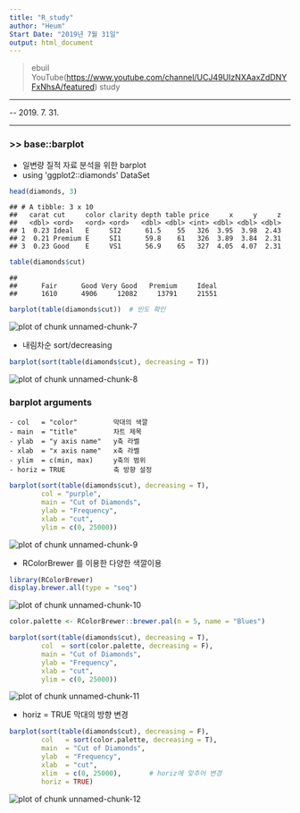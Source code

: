 ```yaml
---
title: "R_study"
author: "Heum"
Start Date: "2019년 7월 31일"
output: html_document
---
```



> ebuil YouTube(https://www.youtube.com/channel/UCJ49UIzNXAaxZdDNYFxNhsA/featured) study

***
-- 2019. 7. 31. 

***

### >> base::barplot

  - 일변량 질적 자료 분석을 위한 barplot
  - using 'ggplot2::diamonds' DataSet


```r
head(diamonds, 3)
```

```
## # A tibble: 3 x 10
##   carat cut     color clarity depth table price     x     y     z
##   <dbl> <ord>   <ord> <ord>   <dbl> <dbl> <int> <dbl> <dbl> <dbl>
## 1  0.23 Ideal   E     SI2      61.5    55   326  3.95  3.98  2.43
## 2  0.21 Premium E     SI1      59.8    61   326  3.89  3.84  2.31
## 3  0.23 Good    E     VS1      56.9    65   327  4.05  4.07  2.31
```

```r
table(diamonds$cut)
```

```
## 
##      Fair      Good Very Good   Premium     Ideal 
##      1610      4906     12082     13791     21551
```


```r
barplot(table(diamonds$cut))  # 빈도 확인 
```

![plot of chunk unnamed-chunk-7](figure/unnamed-chunk-7-1.png)

  - 내림차순 sort/decreasing

```r
barplot(sort(table(diamonds$cut), decreasing = T))
```

![plot of chunk unnamed-chunk-8](figure/unnamed-chunk-8-1.png)
  
### barplot arguments
  
    - col   = "color"         막대의 색깔
    - main  = "title"         차트 제목
    - ylab  = "y axis name"   y축 라벨
    - xlab  = "x axis name"   x축 라벨 
    - ylim  = c(min, max)     y축의 범위
    - horiz = TRUE            축 방향 설정 


```r
barplot(sort(table(diamonds$cut), decreasing = T), 
        col = "purple", 
        main = "Cut of Diamonds", 
        ylab = "Frequency", 
        xlab = "cut", 
        ylim = c(0, 25000))
```

![plot of chunk unnamed-chunk-9](figure/unnamed-chunk-9-1.png)

  - RColorBrewer 를 이용한 다양한 색깔이용

```r
library(RColorBrewer)
display.brewer.all(type = "seq")
```

![plot of chunk unnamed-chunk-10](figure/unnamed-chunk-10-1.png)



```r
color.palette <- RColorBrewer::brewer.pal(n = 5, name = "Blues")

barplot(sort(table(diamonds$cut), decreasing = T), 
        col  = sort(color.palette, decreasing = F), 
        main = "Cut of Diamonds", 
        ylab = "Frequency", 
        xlab = "cut", 
        ylim = c(0, 25000))
```

![plot of chunk unnamed-chunk-11](figure/unnamed-chunk-11-1.png)
  
  - horiz = TRUE  막대의 방향 변경

```r
barplot(sort(table(diamonds$cut), decreasing = F), 
        col   = sort(color.palette, decreasing = T),
        main  = "Cut of Diamonds", 
        ylab  = "Frequency", 
        xlab  = "cut", 
        xlim  = c(0, 25000),       # horiz에 맞추어 변경 
        horiz = TRUE)
```

![plot of chunk unnamed-chunk-12](figure/unnamed-chunk-12-1.png)
  
  

